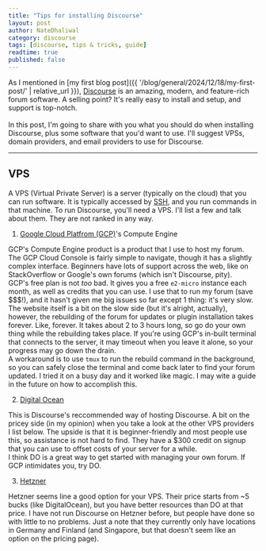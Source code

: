 ```yaml
---
title: "Tips for installing Discourse"
layout: post
author: NateDhaliwal
category: discourse
tags: [discourse, tips & tricks, guide]
readtime: true
published: false
---
```


As I mentioned in [my first blog post]({{ '/blog/general/2024/12/18/my-first-post/' | relative_url }}), [Discourse](https://discourse.org) is an amazing, modern, and feature-rich forum software. A selling point? It's really easy to install and setup, and support is top-notch.
<br><br>
In this post, I'm going to share with you what you should do when installing Discourse, plus some software that you'd want to use. I'll suggest VPSs, domain providers, and email providers to use for Discourse.

---

## VPS
A VPS (Virtual Private Server) is a server (typically on the cloud) that you can run software. It is typically accessed by [SSH](), and you run commands in that machine. To run Discourse, you'll need a VPS. I'll list a few and talk about them. They are not ranked in any way.

1. [Google Cloud Platfrom (GCP)](https://cloud.google.com)'s Compute Engine

GCP's Compute Engine product is a product that I use to host my forum. The GCP Cloud Console is fairly simple to navigate, though it has a slightly complex interface. Beginners have lots of support across the web, like on StackOverflow or Google's own forums (which isn't Discourse, pity). <br>
GCP's free plan is not *too* bad. It gives you a free `e2-micro` instance each month, as well as credits that you can use. I use that to run my forum (save $$$!), and it hasn't given me big issues so far except 1 thing: it's very slow. The website itself is a bit on the slow side (but it's alright, actually), however, the rebuilding of the forum for updates or plugin installation takes forever. Like, forever. It takes about 2 to 3 hours long, so go do your own thing while the rebuilding takes place. If you're using GCP's in-built terminal that connects to the server, it may timeout when you leave it alone, so your progress may go down the drain. <br>
A workaround is to use `tmux` to run the rebuild command in the background, so you can safely close the terminal and come back later to find your forum updated. I tried it on a busy day and it worked like magic. I may wite a guide in the future on how to accomplish this.

2. [Digital Ocean](https://digitalocean.com)

This is Discourse's reccommended way of hosting Discourse. A bit on the pricey side (in my opinion) when you take a look at the other VPS providers I list below. The upside is that it is beginner-friendly and most people use this, so assistance is not hard to find. They have a $300 credit on signup that you can use to offset costs of your server for a while. <br>
I think DO is a great way to get started with managing your own forum. If GCP intimidates you, try DO.

3. [Hetzner](https://hetzner.com/cloud)

Hetzner seems line a good option for your VPS. Their price starts from ~5 bucks (like DigitalOcean), but you have better resources than DO at that price. I have not run Discourse on Hetzner before, but people have done so with little to no problems. Just a note that they currently only have locations in Germany and Finland (and Singapore, but that doesn't seem like an option on the pricing page). 
